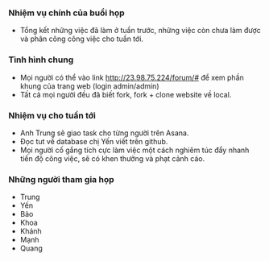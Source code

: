 ### Nhiệm vụ chính của buổi họp
* Tổng kết những việc đã làm ở tuần trước, những việc còn chưa làm được và phân công công việc cho tuần tới.

### Tình hình chung
* Mọi người có thể vào link http://23.98.75.224/forum/# để xem phần khung của trang web (login admin/admin)
* Tất cả mọi người đều đã biết fork, fork + clone website về local.

### Nhiệm vụ cho tuần tới
* Anh Trung sẽ giao task cho từng người trên Asana.
* Đọc tut về database chị Yến viết trên github.
* Mọi người cố gắng tích cực làm việc một cách nghiêm túc đẩy nhanh tiến độ công việc, sẽ có khen thưởng và phạt cảnh cáo.

### Những người tham gia họp
* Trung
* Yến
* Bảo
* Khoa
* Khánh
* Mạnh
* Quang
